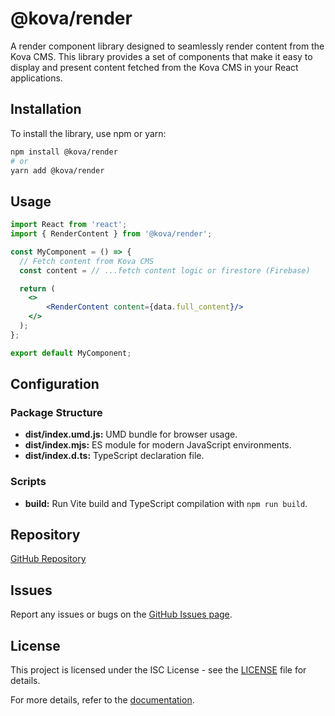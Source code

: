 # @kova/render

A render component library designed to seamlessly render content from the Kova CMS. This library provides a set of components that make it easy to display and present content fetched from the Kova CMS in your React applications.

## Installation

To install the library, use npm or yarn:

```bash
npm install @kova/render
# or
yarn add @kova/render
```

## Usage

```jsx
import React from 'react';
import { RenderContent } from '@kova/render';

const MyComponent = () => {
  // Fetch content from Kova CMS
  const content = // ...fetch content logic or firestore (Firebase)

  return (
    <>
        <RenderContent content={data.full_content}/>
    </>
  );
};

export default MyComponent;
```

## Configuration

### Package Structure

- **dist/index.umd.js:** UMD bundle for browser usage.
- **dist/index.mjs:** ES module for modern JavaScript environments.
- **dist/index.d.ts:** TypeScript declaration file.

### Scripts

- **build:** Run Vite build and TypeScript compilation with `npm run build`.

## Repository

[GitHub Repository](https://github.com/hubertryanofficial/kova-render)

## Issues

Report any issues or bugs on the [GitHub Issues page](https://github.com/hubertryanofficial/kova-render/issues).

## License

This project is licensed under the ISC License - see the [LICENSE](LICENSE) file for details.

For more details, refer to the [documentation](https://github.com/hubertryanofficial/kova-render#readme).
